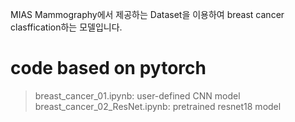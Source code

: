 MIAS Mammography에서 제공하는 Dataset을 이용하여
breast cancer clasffication하는 모델입니다.


# code based on pytorch
> breast_cancer_01.ipynb: user-defined CNN model
> breast_cancer_02_ResNet.ipynb: pretrained resnet18 model